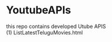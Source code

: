 YoutubeAPIs
===========

this repo contains developed Utube APIS <br>
(1) ListLatestTeluguMovies.html
